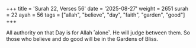 +++
title = 'Surah 22, Verses 56'
date = '2025-08-27'
weight = 2651
surah = 22
ayah = 56
tags = ["allah", "believe", "day", "faith", "garden", "good"]
+++

All authority on that Day is for Allah ˹alone˺. He will judge between them. So those who believe and do good will be in the Gardens of Bliss.